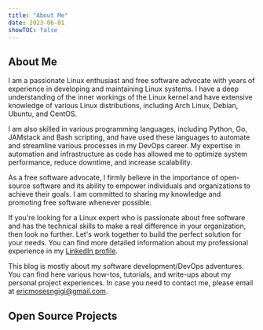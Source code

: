 ```yaml
---
title: "About Me"
date: 2023-06-01
showTOC: false
---
```


## About Me

I am a passionate Linux enthusiast and free software advocate with years of experience in developing and maintaining Linux systems. I have a deep understanding of the inner workings of the Linux kernel and have extensive knowledge of various Linux distributions, including Arch Linux, Debian, Ubuntu, and CentOS.

I am also skilled in various programming languages, including Python, Go, JAMstack and Bash scripting, and have used these languages to automate and streamline various processes in my DevOps career. My expertise in automation and infrastructure as code has allowed me to optimize system performance, reduce downtime, and increase scalability.

As a free software advocate, I firmly believe in the importance of open-source software and its ability to empower individuals and organizations to achieve their goals. I am committed to sharing my knowledge and promoting free software whenever possible.

If you're looking for a Linux expert who is passionate about free software and has the technical skills to make a real difference in your organization, then look no further. Let's work together to build the perfect solution for your needs. You can find more detailed information about my professional experience in my [LinkedIn profile](https://www.linkedin.com/in/erik-ngigi).

This blog is mostly about my software development/DevOps adventures. You can find here various how-tos, tutorials, and
write-ups about my personal project experiences. In case you need to contact me, please email
at [ericmosesngigi@gmail.com](mailto:ericmosesngigi@gmail.com).

## Open Source Projects

